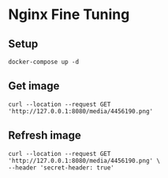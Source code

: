# Nginx Fine Tuning

## Setup 

```shell
docker-compose up -d
```

## Get image

```shell
curl --location --request GET 'http://127.0.0.1:8080/media/4456190.png'
```

## Refresh image

```shell
curl --location --request GET 'http://127.0.0.1:8080/media/4456190.png' \
--header 'secret-header: true'
```